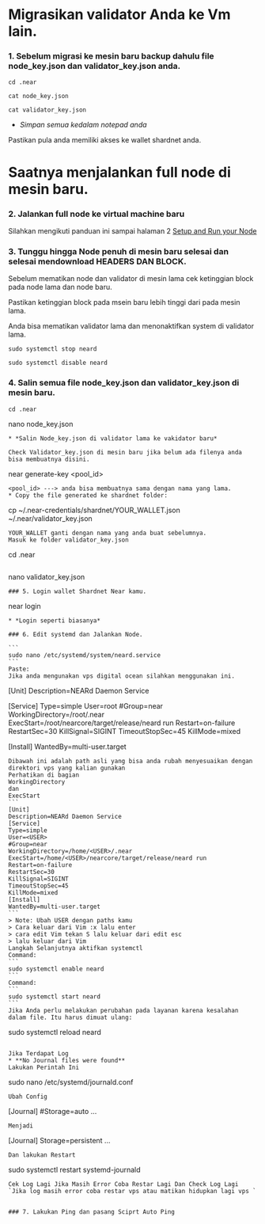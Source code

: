 # Migrasikan validator Anda ke Vm lain.

### 1. Sebelum migrasi ke mesin baru backup dahulu file node_key.json dan validator_key.json anda.
````
cd .near
````
````
cat node_key.json
````
````
cat validator_key.json 
````
* *Simpan semua kedalam notepad anda*

Pastikan pula anda memiliki akses ke wallet shardnet anda.


# Saatnya menjalankan full node di mesin baru.

### 2. Jalankan full node ke virtual machine baru

Silahkan mengikuti panduan ini sampai halaman 2 [Setup and Run your Node](./Halaman_1.md)

### 3. Tunggu hingga Node penuh di mesin baru selesai dan selesai mendownload HEADERS DAN BLOCK.

Sebelum mematikan node dan validator di mesin lama cek ketinggian block pada node lama dan node baru.

Pastikan ketinggian block pada msein baru lebih tinggi dari pada mesin lama.

Anda bisa mematikan validator lama dan menonaktifkan system di validator lama.
````
sudo systemctl stop neard
````
````
sudo systemctl disable neard
````
### 4. Salin semua file node_key.json dan validator_key.json di mesin baru.
````
cd .near
````
nano node_key.json
````
* *Salin Node_key.json di validator lama ke vakidator baru*

Check Validator_key.json di mesin baru jika belum ada filenya anda bisa membuatnya disini.

````
near generate-key <pool_id>
````
<pool_id> ---> anda bisa membuatnya sama dengan nama yang lama.
* Copy the file generated ke shardnet folder:
````
cp ~/.near-credentials/shardnet/YOUR_WALLET.json ~/.near/validator_key.json
````
YOUR_WALLET ganti dengan nama yang anda buat sebelumnya.
Masuk ke folder validator_key.json
````
cd .near
````
````
nano validator_key.json
````
### 5. Login wallet Shardnet Near kamu.
````
near login
````
* *Login seperti biasanya*

### 6. Edit systemd dan Jalankan Node.

```
sudo nano /etc/systemd/system/neard.service
```
Paste:
Jika anda mengunakan vps digital ocean silahkan menggunakan ini.
````
[Unit]
Description=NEARd Daemon Service

[Service]
Type=simple
User=root
#Group=near
WorkingDirectory=/root/.near
ExecStart=/root/nearcore/target/release/neard run
Restart=on-failure
RestartSec=30
KillSignal=SIGINT
TimeoutStopSec=45
KillMode=mixed

[Install]
WantedBy=multi-user.target
````
Dibawah ini adalah path asli yang bisa anda rubah menyesuaikan dengan direktori vps yang kalian gunakan
Perhatikan di bagian 
WorkingDirectory
dan
ExecStart
```
[Unit]
Description=NEARd Daemon Service
[Service]
Type=simple
User=<USER>
#Group=near
WorkingDirectory=/home/<USER>/.near
ExecStart=/home/<USER>/nearcore/target/release/neard run
Restart=on-failure
RestartSec=30
KillSignal=SIGINT
TimeoutStopSec=45
KillMode=mixed
[Install]
WantedBy=multi-user.target
```
> Note: Ubah USER dengan paths kamu
> Cara keluar dari Vim :x lalu enter
> cara edit Vim tekan S lalu keluar dari edit esc
> lalu keluar dari Vim
Langkah Selanjutnya aktifkan systemctl
Command:
```
sudo systemctl enable neard
```
Command:
```
sudo systemctl start neard
```
Jika Anda perlu melakukan perubahan pada layanan karena kesalahan dalam file. Itu harus dimuat ulang:
````
sudo systemctl reload neard
````

Jika Terdapat Log
* **No Journal files were found**
Lakukan Perintah Ini
````
sudo nano /etc/systemd/journald.conf
````
Ubah Config
````
[Journal]
#Storage=auto
...
````
Menjadi 
````
[Journal]
Storage=persistent
...
````
Dan lakukan Restart 
````
sudo systemctl restart systemd-journald
````
Cek Log Lagi Jika Masih Error Coba Restar Lagi Dan Check Log Lagi
`Jika log masih error coba restar vps atau matikan hidupkan lagi vps `


### 7. Lakukan Ping dan pasang Sciprt Auto Ping






